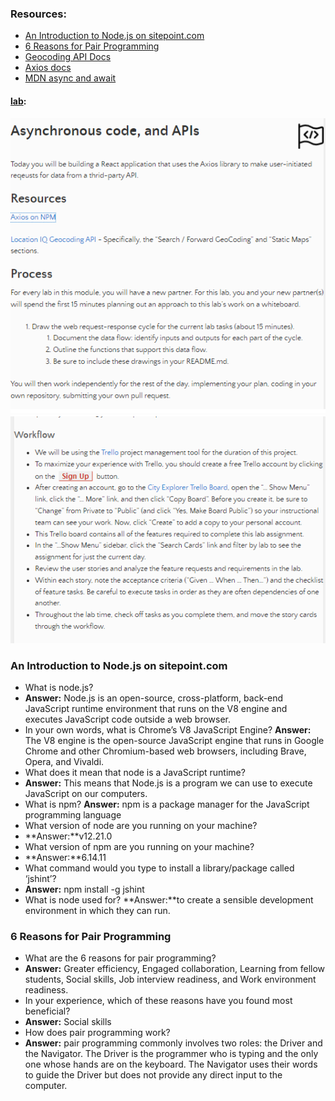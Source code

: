 ### Resources:
- [An Introduction to Node.js on sitepoint.com](https://www.sitepoint.com/an-introduction-to-node-js/)
- [6 Reasons for Pair Programming](https://www.codefellows.org/blog/6-reasons-for-pair-programming/)
- [Geocoding API Docs](https://locationiq.com/)
- [Axios docs](https://www.npmjs.com/package/axios)
- [MDN async and await](https://developer.mozilla.org/en-US/docs/Learn/JavaScript/Asynchronous/Async_await)

#### [lab](https://github.com/Ahmad-A2020/horned-animals):
![lab6](/Code-301/screenShot/lab6-1.PNG)
![lab6](/Code-301/screenShot/lab6-2.PNG)

### An Introduction to Node.js on sitepoint.com
- What is node.js?
- **Answer:** Node.js is an open-source, cross-platform, back-end JavaScript runtime environment that runs on the V8 engine and executes JavaScript code outside a web browser.
- In your own words, what is Chrome’s V8 JavaScript Engine?
**Answer:** The V8 engine is the open-source JavaScript engine that runs in Google Chrome and other Chromium-based web browsers, including Brave, Opera, and Vivaldi. 
- What does it mean that node is a JavaScript runtime?
- **Answer:** This means that Node.js is a program we can use to execute JavaScript on our computers.
- What is npm?
**Answer:** npm is a package manager for the JavaScript programming language
- What version of node are you running on your machine?
- **Answer:**v12.21.0
- What version of npm are you running on your machine?
- **Answer:**6.14.11
- What command would you type to install a library/package called ‘jshint’?
- **Answer:** npm install -g jshint
- What is node used for?
**Answer:**to create a sensible development environment in which they can run.
### 6 Reasons for Pair Programming
- What are the 6 reasons for pair programming?
- **Answer:**  Greater efficiency, Engaged collaboration, Learning from fellow students, Social skills, Job interview readiness, and Work environment readiness. 
- In your experience, which of these reasons have you found most beneficial?
- **Answer:** Social skills
- How does pair programming work?
- **Answer:** pair programming commonly involves two roles: the Driver and the Navigator. The Driver is the programmer who is typing and the only one whose hands are on the keyboard. The Navigator uses their words to guide the Driver but does not provide any direct input to the computer.

